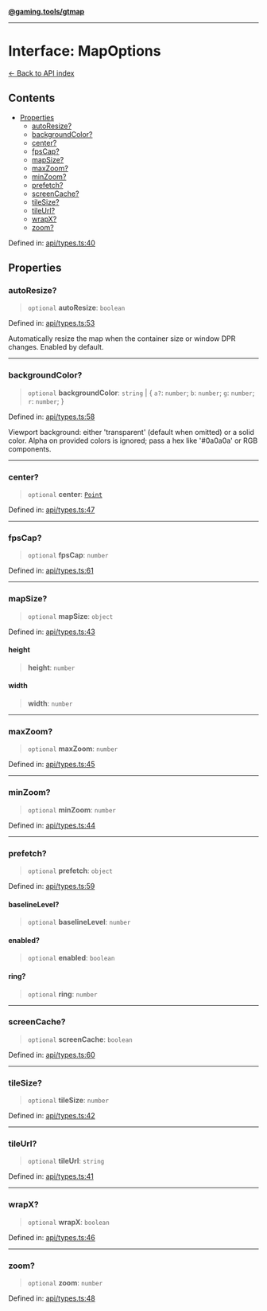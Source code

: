 [**@gaming.tools/gtmap**](README.md)

***

# Interface: MapOptions

[← Back to API index](./README.md)

## Contents

- [Properties](#properties)
  - [autoResize?](#autoresize)
  - [backgroundColor?](#backgroundcolor)
  - [center?](#center)
  - [fpsCap?](#fpscap)
  - [mapSize?](#mapsize)
  - [maxZoom?](#maxzoom)
  - [minZoom?](#minzoom)
  - [prefetch?](#prefetch)
  - [screenCache?](#screencache)
  - [tileSize?](#tilesize)
  - [tileUrl?](#tileurl)
  - [wrapX?](#wrapx)
  - [zoom?](#zoom)

Defined in: [api/types.ts:40](https://github.com/gamingtools/gt-map/blob/37582d0663306e25f7b67e6e3ae4390bd14c21af/packages/gtmap/src/api/types.ts#L40)

## Properties

### autoResize?

> `optional` **autoResize**: `boolean`

Defined in: [api/types.ts:53](https://github.com/gamingtools/gt-map/blob/37582d0663306e25f7b67e6e3ae4390bd14c21af/packages/gtmap/src/api/types.ts#L53)

Automatically resize the map when the container size or window DPR changes.
Enabled by default.

***

### backgroundColor?

> `optional` **backgroundColor**: `string` \| \{ `a?`: `number`; `b`: `number`; `g`: `number`; `r`: `number`; \}

Defined in: [api/types.ts:58](https://github.com/gamingtools/gt-map/blob/37582d0663306e25f7b67e6e3ae4390bd14c21af/packages/gtmap/src/api/types.ts#L58)

Viewport background: either 'transparent' (default when omitted) or a solid color.
Alpha on provided colors is ignored; pass a hex like '#0a0a0a' or RGB components.

***

### center?

> `optional` **center**: [`Point`](TypeAlias.Point.md)

Defined in: [api/types.ts:47](https://github.com/gamingtools/gt-map/blob/37582d0663306e25f7b67e6e3ae4390bd14c21af/packages/gtmap/src/api/types.ts#L47)

***

### fpsCap?

> `optional` **fpsCap**: `number`

Defined in: [api/types.ts:61](https://github.com/gamingtools/gt-map/blob/37582d0663306e25f7b67e6e3ae4390bd14c21af/packages/gtmap/src/api/types.ts#L61)

***

### mapSize?

> `optional` **mapSize**: `object`

Defined in: [api/types.ts:43](https://github.com/gamingtools/gt-map/blob/37582d0663306e25f7b67e6e3ae4390bd14c21af/packages/gtmap/src/api/types.ts#L43)

#### height

> **height**: `number`

#### width

> **width**: `number`

***

### maxZoom?

> `optional` **maxZoom**: `number`

Defined in: [api/types.ts:45](https://github.com/gamingtools/gt-map/blob/37582d0663306e25f7b67e6e3ae4390bd14c21af/packages/gtmap/src/api/types.ts#L45)

***

### minZoom?

> `optional` **minZoom**: `number`

Defined in: [api/types.ts:44](https://github.com/gamingtools/gt-map/blob/37582d0663306e25f7b67e6e3ae4390bd14c21af/packages/gtmap/src/api/types.ts#L44)

***

### prefetch?

> `optional` **prefetch**: `object`

Defined in: [api/types.ts:59](https://github.com/gamingtools/gt-map/blob/37582d0663306e25f7b67e6e3ae4390bd14c21af/packages/gtmap/src/api/types.ts#L59)

#### baselineLevel?

> `optional` **baselineLevel**: `number`

#### enabled?

> `optional` **enabled**: `boolean`

#### ring?

> `optional` **ring**: `number`

***

### screenCache?

> `optional` **screenCache**: `boolean`

Defined in: [api/types.ts:60](https://github.com/gamingtools/gt-map/blob/37582d0663306e25f7b67e6e3ae4390bd14c21af/packages/gtmap/src/api/types.ts#L60)

***

### tileSize?

> `optional` **tileSize**: `number`

Defined in: [api/types.ts:42](https://github.com/gamingtools/gt-map/blob/37582d0663306e25f7b67e6e3ae4390bd14c21af/packages/gtmap/src/api/types.ts#L42)

***

### tileUrl?

> `optional` **tileUrl**: `string`

Defined in: [api/types.ts:41](https://github.com/gamingtools/gt-map/blob/37582d0663306e25f7b67e6e3ae4390bd14c21af/packages/gtmap/src/api/types.ts#L41)

***

### wrapX?

> `optional` **wrapX**: `boolean`

Defined in: [api/types.ts:46](https://github.com/gamingtools/gt-map/blob/37582d0663306e25f7b67e6e3ae4390bd14c21af/packages/gtmap/src/api/types.ts#L46)

***

### zoom?

> `optional` **zoom**: `number`

Defined in: [api/types.ts:48](https://github.com/gamingtools/gt-map/blob/37582d0663306e25f7b67e6e3ae4390bd14c21af/packages/gtmap/src/api/types.ts#L48)

